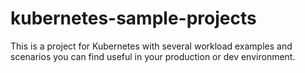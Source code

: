 # kubernetes-sample-projects

This is a project for Kubernetes with several workload examples and scenarios you can find useful in your production or dev environment.

